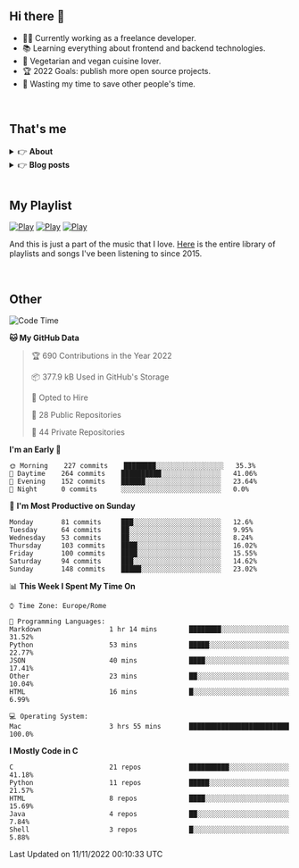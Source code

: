 <h2>Hi there 👋</h2>

- 👨‍💻 Currently working as a freelance developer.
- :books: Learning everything about frontend and backend technologies.
- 🌱 Vegetarian and vegan cuisine lover.
- :trophy: 2022 Goals: publish more open source projects.
- :dart: Wasting my time to save other people's time.

<br>

## That's me
<!-- markdownlint-disable MD033 -->
<details>
    <summary>&#128073 <b>About</b></summary><br/>

<!-- BLOG-POST-LIST:START -->
- 👀 [About me](https://simonemargio.im/about/)
- 🧑‍💻 [Resume](https://simonemargio.im/resume/)
- 🤝 [Polywork](https://www.polywork.com/simonemargio)
<!-- BLOG-POST-LIST:END -->
</details>

<details>
    <summary>&#128073 <b>Blog posts</b></summary><br/>

<!-- BLOG-POST-LIST:START -->
- [Apple Music](https://simonemargio.im/blog/applemusic/)
- [iCloud Keychain](https://simonemargio.im/blog/icloudkeychain/)
- [Digital legacy](https://simonemargio.im/blog/digitallegacy/)
- [Usability](https://simonemargio.im/blog/usability/)
- [Bitwarden](https://simonemargio.im/blog/bitwarden/)
- [About EXIF metadata](https://simonemargio.im/blog/aboutexifmetadata/)
- [Stop using whatsapp](https://simonemargio.im/blog/stopusingwhatsapp/)
- [Password Managers](https://simonemargio.im/blog/managepasswords/)
- [Always backup](https://simonemargio.im/blog/backup/)
- [Fix Apple Watch battery life](https://simonemargio.im/blog/fixapplewatch/)
- [Summer reading](https://simonemargio.im/blog/summer-reading/)
<!-- BLOG-POST-LIST:END -->
</details>

<br>

## My Playlist
[![Play](https://user-images.githubusercontent.com/22590804/173320312-c6ff4952-2d80-4da0-bc86-1a49d009b4a7.jpg)](https://music.apple.com/it/playlist/juice/pl.u-mJy83A8tGBvZWA)
[![Play](https://user-images.githubusercontent.com/22590804/173320788-49695c90-a4c3-48b3-8ac5-f6f4b944955f.jpg)](https://music.apple.com/it/playlist/gym/pl.u-38oWWgbT3gryK0)
[![Play](https://user-images.githubusercontent.com/22590804/173321081-fd673357-e189-4e1d-bf6a-fc8048872de2.jpg)](https://music.apple.com/it/playlist/relax/pl.u-9N9LLp3u27KNLk)

And this is just a part of the music that I love. [Here](https://simonemargiomusic.netlify.app) is the entire library of playlists and songs I've been listening to since 2015.

<br>

## Other

<!--START_SECTION:waka-->
![Code Time](http://img.shields.io/badge/Code%20Time-316%20hrs%2037%20mins-blue)

**🐱 My GitHub Data** 

> 🏆 690 Contributions in the Year 2022
 > 
> 📦 377.9 kB Used in GitHub's Storage 
 > 
> 💼 Opted to Hire
 > 
> 📜 28 Public Repositories 
 > 
> 🔑 44 Private Repositories  
 > 
**I'm an Early 🐤** 

```text
🌞 Morning    227 commits    ████████░░░░░░░░░░░░░░░░░   35.3% 
🌆 Daytime    264 commits    ██████████░░░░░░░░░░░░░░░   41.06% 
🌃 Evening    152 commits    ██████░░░░░░░░░░░░░░░░░░░   23.64% 
🌙 Night      0 commits      ░░░░░░░░░░░░░░░░░░░░░░░░░   0.0%

```
📅 **I'm Most Productive on Sunday** 

```text
Monday       81 commits     ███░░░░░░░░░░░░░░░░░░░░░░   12.6% 
Tuesday      64 commits     ██░░░░░░░░░░░░░░░░░░░░░░░   9.95% 
Wednesday    53 commits     ██░░░░░░░░░░░░░░░░░░░░░░░   8.24% 
Thursday     103 commits    ████░░░░░░░░░░░░░░░░░░░░░   16.02% 
Friday       100 commits    ████░░░░░░░░░░░░░░░░░░░░░   15.55% 
Saturday     94 commits     ███░░░░░░░░░░░░░░░░░░░░░░   14.62% 
Sunday       148 commits    █████░░░░░░░░░░░░░░░░░░░░   23.02%

```


📊 **This Week I Spent My Time On** 

```text
⌚︎ Time Zone: Europe/Rome

💬 Programming Languages: 
Markdown                 1 hr 14 mins        ████████░░░░░░░░░░░░░░░░░   31.52% 
Python                   53 mins             █████░░░░░░░░░░░░░░░░░░░░   22.77% 
JSON                     40 mins             ████░░░░░░░░░░░░░░░░░░░░░   17.41% 
Other                    23 mins             ██░░░░░░░░░░░░░░░░░░░░░░░   10.04% 
HTML                     16 mins             █░░░░░░░░░░░░░░░░░░░░░░░░   6.99%

💻 Operating System: 
Mac                      3 hrs 55 mins       █████████████████████████   100.0%

```

**I Mostly Code in C** 

```text
C                        21 repos            ██████████░░░░░░░░░░░░░░░   41.18% 
Python                   11 repos            █████░░░░░░░░░░░░░░░░░░░░   21.57% 
HTML                     8 repos             ████░░░░░░░░░░░░░░░░░░░░░   15.69% 
Java                     4 repos             ██░░░░░░░░░░░░░░░░░░░░░░░   7.84% 
Shell                    3 repos             █░░░░░░░░░░░░░░░░░░░░░░░░   5.88%

```



 Last Updated on 11/11/2022 00:10:33 UTC
<!--END_SECTION:waka-->




